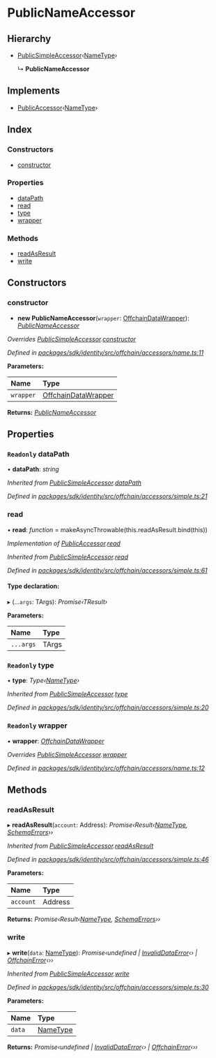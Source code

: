 # PublicNameAccessor

## Hierarchy

* [PublicSimpleAccessor]()‹[NameType](_offchain_accessors_name_.md#nametype)›

  ↳ **PublicNameAccessor**

## Implements

* [PublicAccessor]()‹[NameType](_offchain_accessors_name_.md#nametype)›

## Index

### Constructors

* [constructor]()

### Properties

* [dataPath]()
* [read]()
* [type]()
* [wrapper]()

### Methods

* [readAsResult]()
* [write]()

## Constructors

### constructor

+ **new PublicNameAccessor**\(`wrapper`: [OffchainDataWrapper]()\): [_PublicNameAccessor_]()

_Overrides_ [_PublicSimpleAccessor_]()_._[_constructor_]()

_Defined in_ [_packages/sdk/identity/src/offchain/accessors/name.ts:11_](https://github.com/celo-org/celo-monorepo/blob/master/packages/sdk/identity/src/offchain/accessors/name.ts#L11)

**Parameters:**

| Name | Type |
| :--- | :--- |
| `wrapper` | [OffchainDataWrapper]() |

**Returns:** [_PublicNameAccessor_]()

## Properties

### `Readonly` dataPath

• **dataPath**: _string_

_Inherited from_ [_PublicSimpleAccessor_]()_._[_dataPath_]()

_Defined in_ [_packages/sdk/identity/src/offchain/accessors/simple.ts:21_](https://github.com/celo-org/celo-monorepo/blob/master/packages/sdk/identity/src/offchain/accessors/simple.ts#L21)

### read

• **read**: _function_ = makeAsyncThrowable\(this.readAsResult.bind\(this\)\)

_Implementation of_ [_PublicAccessor_]()_._[_read_]()

_Inherited from_ [_PublicSimpleAccessor_]()_._[_read_]()

_Defined in_ [_packages/sdk/identity/src/offchain/accessors/simple.ts:61_](https://github.com/celo-org/celo-monorepo/blob/master/packages/sdk/identity/src/offchain/accessors/simple.ts#L61)

#### Type declaration:

▸ \(...`args`: TArgs\): _Promise‹TResult›_

**Parameters:**

| Name | Type |
| :--- | :--- |
| `...args` | TArgs |

### `Readonly` type

• **type**: _Type‹_[_NameType_](_offchain_accessors_name_.md#nametype)_›_

_Inherited from_ [_PublicSimpleAccessor_]()_._[_type_]()

_Defined in_ [_packages/sdk/identity/src/offchain/accessors/simple.ts:20_](https://github.com/celo-org/celo-monorepo/blob/master/packages/sdk/identity/src/offchain/accessors/simple.ts#L20)

### `Readonly` wrapper

• **wrapper**: [_OffchainDataWrapper_]()

_Overrides_ [_PublicSimpleAccessor_]()_._[_wrapper_]()

_Defined in_ [_packages/sdk/identity/src/offchain/accessors/name.ts:12_](https://github.com/celo-org/celo-monorepo/blob/master/packages/sdk/identity/src/offchain/accessors/name.ts#L12)

## Methods

### readAsResult

▸ **readAsResult**\(`account`: Address\): _Promise‹Result‹_[_NameType_](_offchain_accessors_name_.md#nametype)_,_ [_SchemaErrors_](_offchain_accessors_errors_.md#schemaerrors)_››_

_Inherited from_ [_PublicSimpleAccessor_]()_._[_readAsResult_]()

_Defined in_ [_packages/sdk/identity/src/offchain/accessors/simple.ts:46_](https://github.com/celo-org/celo-monorepo/blob/master/packages/sdk/identity/src/offchain/accessors/simple.ts#L46)

**Parameters:**

| Name | Type |
| :--- | :--- |
| `account` | Address |

**Returns:** _Promise‹Result‹_[_NameType_](_offchain_accessors_name_.md#nametype)_,_ [_SchemaErrors_](_offchain_accessors_errors_.md#schemaerrors)_››_

### write

▸ **write**\(`data`: [NameType](_offchain_accessors_name_.md#nametype)\): _Promise‹undefined \|_ [_InvalidDataError_]()_‹› \|_ [_OffchainError_]()_‹››_

_Inherited from_ [_PublicSimpleAccessor_]()_._[_write_]()

_Defined in_ [_packages/sdk/identity/src/offchain/accessors/simple.ts:30_](https://github.com/celo-org/celo-monorepo/blob/master/packages/sdk/identity/src/offchain/accessors/simple.ts#L30)

**Parameters:**

| Name | Type |
| :--- | :--- |
| `data` | [NameType](_offchain_accessors_name_.md#nametype) |

**Returns:** _Promise‹undefined \|_ [_InvalidDataError_]()_‹› \|_ [_OffchainError_]()_‹››_

